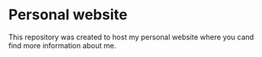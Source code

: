 # Personal website

This repository was created to host my personal website where you cand find more information about me.
